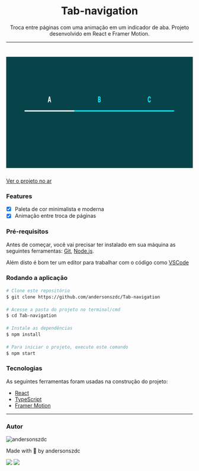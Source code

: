 <h1 align="center">Tab-navigation</h1>

<p align="center">Troca entre páginas com uma animação em um indicador de aba. Projeto desenvolvido em React e Framer Motion.</p>

---

<h1 align="center">
  <img alt="Tab-navigation" title="Tab-navigation" src="./github/cover.png" height="300" />
</h1>

<a href="https://tab-navigation.vercel.app/">Ver o projeto no ar</a>

### Features

- [x] Paleta de cor minimalista e moderna
- [x] Animação entre troca de páginas

### Pré-requisitos

Antes de começar, você vai precisar ter instalado em sua máquina as seguintes ferramentas:
[Git](https://git-scm.com), [Node.js](https://nodejs.org/en/).

Além disto é bom ter um editor para trabalhar com o código como [VSCode](https://code.visualstudio.com/)

### Rodando a aplicação

```bash
# Clone este repositório
$ git clone https://github.com/andersonszdc/Tab-navigation

# Acesse a pasta do projeto no terminal/cmd
$ cd Tab-navigation

# Instale as dependências
$ npm install

# Para iniciar o projeto, execute este comando
$ npm start
```

### Tecnologias

As seguintes ferramentas foram usadas na construção do projeto:

- [React](https://www.typescriptlang.org/)
- [TypeScript](https://www.typescriptlang.org/)
- [Framer Motion](https://www.framer.com/motion/)

---

### Autor

<img alt="andersonszdc" title="andersonszdc" src="https://avatars.githubusercontent.com/u/86430252?v=4" height="100" width="100" />

Made with 💜 by andersonszdc

<a href="https://www.linkedin.com/in/anderson-souza-b28431198/" target="_blank"><img src="https://img.shields.io/badge/-LinkedIn-%230077B5?style=for-the-badge&logo=linkedin&logoColor=white" target="_blank"></a>
<a href="https://www.instagram.com/andersonszdc" target="_blank"><img src="https://img.shields.io/badge/-Instagram-%23E4405F?style=for-the-badge&logo=instagram&logoColor=white" target="_blank"></a>
